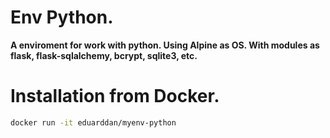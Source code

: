 # Env Python.

__A enviroment for work with python. Using Alpine as OS. With modules as flask, flask-sqlalchemy, bcrypt, sqlite3, etc.__

# Installation from Docker.

```bash
docker run -it eduarddan/myenv-python
```
